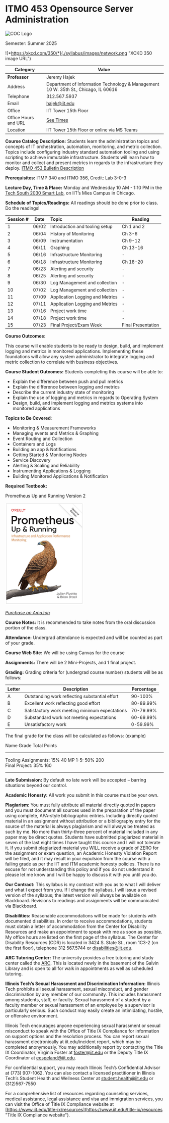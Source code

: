 # ITMO 453 Opensource Server Administration

![](./syllabus/images/CoC_horiz_lockup_2019.jpg "COC Logo")

Semester: Summer 2025

![*https://xkcd.com/350/*](./syllabus/images/network.png "XCKD 350 image URL")

| Category | Value |
| --------- | ------------ |
 **Professor** | Jeremy Hajek
 Address | Department of Information Technology & Management 10 W. 35th St., Chicago, IL 60616
 Telephone | 312.567.5937
 Email | hajek@iit.edu
 Office | IIT Tower 15th Floor
 Office Hours and URL | [See Times](https://outlook.office.com/bookwithme/user/c0947acc2b7040bbab5c8c289e3d4a83@iit.edu?anonymous&ep=plink "webpage for availability")
 Location | IIT Tower 15th Floor or online via MS Teams

**Course Catalog Description:** Students learn the administration topics and concepts of IT orchestration, automation, monitoring, and metric collection. Topics include configuring industry standard automation tooling and using scripting to achieve immutable infrastructure. Students will learn how to monitor and collect and present metrics in regards to the infrastructure they deploy. [ITMO 453 Bulletin Description](http://bulletin.iit.edu/courses/itmo/ "ITMO 453 Bulletin Description")

**Prerequisites:** ITMP 340 and ITMO 356, Credit: Lab 3-0-3

**Lecture Day, Time & Place:** Monday and Wednesday 10 AM - 1:10 PM in the [Tech South 2030 Smart Lab](https://www.iit.edu/about/campus-information/mies-campus/mies-campus-map "IIT Campus Map URL"), on IIT’s Mies Campus in Chicago.

**Schedule of Topics/Readings:** All readings should be done prior to class. Do the readings!  

Session # | Date | Topic | Reading |
----------|------|:------|----------
1 | 06/02 | Introduction and tooling setup | Ch 1 and 2
2 | 06/04 | History of Monitoring | Ch 3-6
3 | 06/09 | Instrumentation | Ch 9-12
4 | 06/11 | Graphing | Ch 13-16
5 | 06/16 | Infrastructure Monitoring  | -
6 | 06/18 | Infrastructure Monitoring  | Ch 18-20 
7 | 06/23 | Alerting and security | -
8 | 06/25 | Alerting and security | -
9 | 06/30 | Log Management and collection | -
10| 07/02 | Log Management and collection | -
11| 07/09 | Application Logging and Metrics | -
12| 07/11 | Application Logging and Metrics | -
13| 07/16 | Project work time | -
14| 07/18 | Project work time | -
15| 07/23 | Final Project/Exam Week | Final Presentation

**Course Outcomes:**

This course will enable students to be ready to design, build, and implement logging and metrics in monitored applications. Implementing these foundations will allow any system administrator to integrate logging and metric collection to correlate with business objectives.

**Course Student Outcomes:** Students completing this course will be able to:

* Explain the difference between push and pull metrics
* Explain the difference between logging and metrics
* Describe the current industry state of monitoring 
* Explain the use of logging and metrics in regards to Operating System
* Design, build, and implement logging and metrics systems into monitored applications

**Topics to Be Covered**:

* Monitoring & Measurement Frameworks
* Managing events and Metrics & Graphing
* Event Routing and Collection
* Containers and Logs
* Building an app & Notifications
* Getting Started & Monitoring Nodes
* Service Discovery
* Alerting & Scaling and Reliability
* Instrumenting Applications & Logging
* Building Monitored Applications & Notification

**Required Textbook:**

Prometheus Up and Running Version 2

![*Prometheus Up and Running Version 2](./images/prometheus-up-and-run.png "Image of textbook")

[*Purchase on Amazon*](https://www.amazon.com/_/dp/1098131142?smid=ATVPDKIKX0DER&_encoding=UTF8&tag=oreilly20-20 "link to purchase textbook")

**Course Notes:**  It is recommended to take notes from the oral discussion portion of the class.

**Attendance:** Undergrad attendance is expected and will be counted as part of your grade.  

**Course Web Site:** We will be using Canvas for the course

**Assignments:**  There will be 2 Mini-Projects, and 1 final project.

**Grading:** Grading criteria for (undergrad course number) students will be as follows:

Letter | Description | Percentage
-------|-------------|------------
A | Outstanding work reflecting substantial effort | 90-100%
B | Excellent work reflecting good effort | 80-89.99%
C | Satisfactory work meeting minimum expectations | 70-79.99%
D | Substandard work not meeting expectations | 60-69.99%
E | Unsatisfactory work | 0-59.99%

The final grade for the class will be calculated as follows: (example)

   Name                  Grade    Total Points
----------------------- ------- ----------------
   Tooling Assignments:   15%         40
                MP 1-5:   50%        200                 
         Final Project:   35%        160              
                    
----------------------- ------- ----------------

**Late Submission:**  By default no late work will be accepted – barring situations beyond our control.

**Academic Honesty:**  All work you submit in this course must be your own.

**Plagiarism:** You must fully attribute all material directly quoted in papers and you must document all sources used in the preparation of the paper using complete, APA-style bibliographic entries. Including directly quoted material in an assignment without attribution or a bibliography entry for the source of the material is always plagiarism and will always be treated as such by me. No more than thirty-three percent of material included in any paper may be direct quotes. Students have submitted plagiarized material in seven of the last eight times I have taught this course and I will not tolerate it. If you submit plagiarized material you WILL receive a grade of ZERO for the assignment or exam question, an Academic Honesty Violation Report will be filed, and it may result in your expulsion from the course with a failing grade as per the IIT and ITM academic honesty policies. There is no excuse for not understanding this policy and if you do not understand it please let me know and I will be happy to discuss it with you until you do.

**Our Contract:** This syllabus is my contract with you as to what I will deliver and what I expect from you. If I change the syllabus, I will issue a revised version of the syllabus; the latest version will always be available on Blackboard. Revisions to readings and assignments will be communicated via Blackboard.

**Disabilities:** Reasonable accommodations will be made for students with documented disabilities.  In order to receive accommodations, students must obtain a letter of accommodation from the Center for Disability Resources and make an appointment to speak with me as soon as possible.  My office hours are listed on the first page of the syllabus. The Center for Disability Resources (CDR) is located in 3424 S. State St., room 1C3-2 (on the first floor), telephone 312 567.5744 or disabilities@iit.edu.

**ARC Tutoring Center:** The university provides a free tutoring and study center called the [ARC](https://www.iit.edu/arc "IIT Resource Center URL").  This is located newly in the basement of the Galvin Library and is open to all for walk in appointments as well as scheduled tutoring.

**Illinois Tech’s Sexual Harassment and Discrimination Information:** Illinois Tech prohibits all sexual harassment, sexual misconduct, and gender discrimination by any member of our community. This includes harassment among students, staff, or faculty. Sexual harassment of a student by a faculty member or sexual harassment of an employee by a supervisor is particularly serious. Such conduct may easily create an intimidating, hostile, or offensive environment.

Illinois Tech encourages anyone experiencing sexual harassment or sexual misconduct to speak with the Office of Title IX Compliance for information on support options and the resolution process. You can report sexual harassment electronically at iit.edu/incident report, which may be completed anonymously. You may additionally report by contacting the Title IX Coordinator, Virginia Foster at foster@iit.edu or the Deputy Title IX Coordinator at eespeland@iit.edu.

For confidential support, you may reach Illinois Tech’s Confidential Advisor at (773) 907-1062. You can also contact a licensed practitioner in Illinois Tech’s Student Health and Wellness Center at student.health@iit.edu or (312)567-7550

For a comprehensive list of resources regarding counseling services, medical assistance, legal assistance and visa and immigration services, you can visit the Office of Title IX Compliance website at [https://www.iit.edu/title-ix/resources](https://www.iit.edu/title-ix/resources "Title IX Compliance website").
